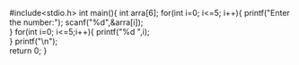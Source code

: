 #include<stdio.h>
int main(){
    int arra[6];
    for(int i=0; i<=5; i++){
        printf("Enter the number:");
        scanf("%d",&arra[i]);    
    }
    for(int i=0; i<=5;i++){
        printf("%d ",i);   
    }
    printf("\n");      
    return 0;
} 
